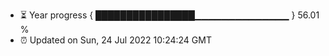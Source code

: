 - ⏳ Year progress { ████████████████▁▁▁▁▁▁▁▁▁▁▁▁▁▁ } 56.01 %
- ⏰ Updated on Sun, 24 Jul 2022 10:24:24 GMT


